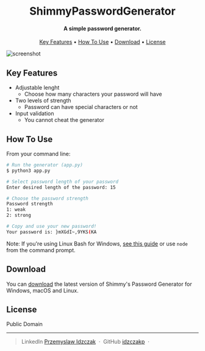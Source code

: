 <h1 align="center">ShimmyPasswordGenerator</h1>

<h4 align="center">A simple password generator.</h4>

<p align="center">
  <a href="#key-features">Key Features</a> •
  <a href="#how-to-use">How To Use</a> •
  <a href="#download">Download</a> •
  <a href="#license">License</a>
</p>

![screenshot](https://lh4.googleusercontent.com/IYBtqwaEXDcZvnXxfstHCiYHkhQzD6lvIAYm5Hl2DJSkSU2ebuRhvPGQy5h1BpXCOXuAqTuaFdjLW93aHFc=w3360-h1758)

## Key Features

* Adjustable lenght
  - Choose how many characters your password will have
* Two levels of strength
  - Password can have special characters or not
* Input validation
  - You cannot cheat the generator

## How To Use

From your command line:

```bash
# Run the generator (app.py)
$ python3 app.py

# Select password length of your password
Enter desired length of the password: 15

# Choose the password strength
Password strength 
1: weak
2: strong

# Copy and use your new password!
Your password is: }mXGdI~,9YKS(KA
```

Note: If you're using Linux Bash for Windows, [see this guide](https://www.howtogeek.com/261575/how-to-run-graphical-linux-desktop-applications-from-windows-10s-bash-shell/) or use `node` from the command prompt.


## Download

You can [download](https://github.com/idzczakp/ShimmyPasswordGenerator) the latest version of Shimmy's Password Generator for Windows, macOS and Linux.


## License

Public Domain

---

> LinkedIn [Przemyslaw Idzczak](https://www.linkedin.com/in/przemyslawidzczak/) &nbsp;&middot;&nbsp;
> GitHub [idzczakp](https://github.com/idzczakp) &nbsp;&middot;&nbsp;

